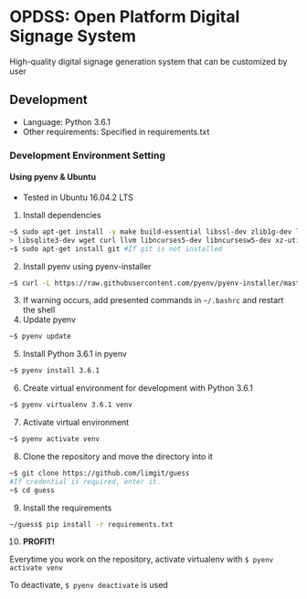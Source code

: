 # OPDSS: Open Platform Digital Signage System

High-quality digital signage generation system that can be customized by user

## Development

 - Language: Python 3.6.1
 - Other requirements: Specified in requirements.txt

### Development Environment Setting

#### Using pyenv & Ubuntu
 - Tested in Ubuntu 16.04.2 LTS
 1. Install dependencies
 ```bash
 ~$ sudo apt-get install -y make build-essential libssl-dev zlib1g-dev libbz2-dev libreadline-dev \
 > libsqlite3-dev wget curl llvm libncurses5-dev libncursesw5-dev xz-utils tk-dev
 ~$ sudo apt-get install git #If git is not installed
 ```
 2. Install pyenv using pyenv-installer
 ```bash
 ~$ curl -L https://raw.githubusercontent.com/pyenv/pyenv-installer/master/bin/pyenv-installer | bash
 ```
 3. If warning occurs, add presented commands in `~/.bashrc` and restart the shell
 4. Update pyenv
 ```bash
 ~$ pyenv update
 ```
 5. Install Python 3.6.1 in pyenv
 ```bash
 ~$ pyenv install 3.6.1
 ```
 6. Create virtual environment for development with Python 3.6.1
 ```bash
 ~$ pyenv virtualenv 3.6.1 venv
 ```
 7. Activate virtual environment
 ```bash
 ~$ pyenv activate venv
 ```
 8. Clone the repository and move the directory into it
 ```bash
 ~$ git clone https://github.com/limgit/guess
 #If credential is required, enter it.
 ~$ cd guess
 ```
 9. Install the requirements
 ```bash
 ~/guess$ pip install -r requirements.txt
 ```
 10. **PROFIT!**

Everytime you work on the repository, activate virtualenv with `$ pyenv activate venv`

To deactivate, `$ pyenv deactivate` is used
